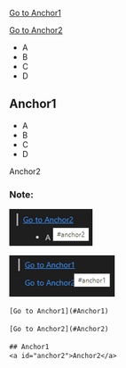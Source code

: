 [Go to Anchor1](#Anchor1)

[Go to Anchor2](#Anchor2)

- A
- B
- C
- D


## Anchor1

- A
- B
- C
- D

<a id="anchor2">Anchor2</a>

### Note:
![](images/2021-02-16_125346.png)

![](images/2021-02-16_125424.png)

```
[Go to Anchor1](#Anchor1)

[Go to Anchor2](#Anchor2)

## Anchor1
<a id="anchor2">Anchor2</a>
```
